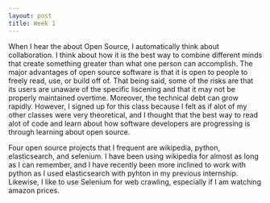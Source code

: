```yaml
---
layout: post
title: Week 1
---
```


When I hear the about Open Source, I automatically think about collaboration. I think about how it is the best way to combine different minds that create something greater than what one person can accomplish. The major advantages of open source software is that it is open to people to freely read, use, or build off of. That being said, some of the risks are that its users are unaware of the specific liscening and that it may not be properly maintained overtime. Moreover, the technical debt can grow rapidly. However, I signed up for this class because I felt as if alot of my other classes were very theoretical, and I thought that the best way to read alot of code and learn about how software developers are progressing is through learning about open source. 



Four open source projects that I frequent are wikipedia, python, elasticsearch, and selenium. I have been using wikipedia for almost as long as I can remember, and I have recently been more inclined to work with python as I used elasticsearch with pyhton in my previous internship. Likewise, I like to use Selenium for web crawling, especially if I am watching amazon prices. 

